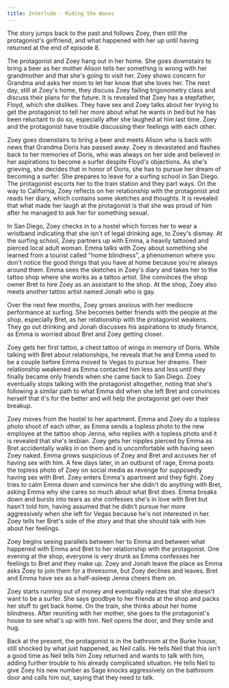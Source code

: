```yaml
---
title: Interlude - Riding the Waves
---
```


The story jumps back to the past and follows Zoey, then still the protagonist's girlfriend, and what happened with her up until having returned at the end of episode 8.

The protagonist and Zoey hang out in her home. She goes downstairs to bring a beer as her mother Alison tells her something is wrong with her grandmother and that she's going to visit her. Zoey shows concern for Grandma and asks her mom to let her know that she loves her. The next day, still at Zoey's home, they discuss Zoey failing trigonometry class and discuss their plans for the future. It is revealed that Zoey has a stepfather, Floyd, which she dislikes. They have sex and Zoey talks about her trying to get the protagonist to tell her more about what he wants in bed but he has been reluctant to do so, especially after she laughed at him last time. Zoey and the protagonist have trouble discussing their feelings with each other.

Zoey goes downstairs to bring a beer and meets Alison who is back with news that Grandma Doris has passed away. Zoey is devastated and flashes back to her memories of Doris, who was always on her side and believed in her aspirations to become a surfer despite Floyd's objections. As she's grieving, she decides that in honor of Doris, she has to pursue her dream of becoming a surfer. She prepares to leave for a surfing school in San Diego. The protagonist escorts her to the train station and they part ways. On the way to California, Zoey reflects on her relationship with the protagonist and reads her diary, which contains some sketches and thoughts. It is revealed that what made her laugh at the protagonist is that she was proud of him after he managed to ask her for something sexual.

In San Diego, Zoey checks in to a hostel which forces her to wear a wristband indicating that she isn't of legal drinking age, to Zoey's dismay. At the surfing school, Zoey partners up with Emma, a heavily tattooed and pierced local adult woman. Emma talks with Zoey about something she learned from a tourist called "home blindness", a phenomenon where you don't notice the good things that you have at home because you're always around them. Emma sees the sketches in Zoey's diary and takes her to the tattoo shop where she works as a tattoo artist. She convinces the shop owner Bret to hire Zoey as an assistant to the shop. At the shop, Zoey also meets another tattoo artist named Jonah who is gay.

Over the next few months, Zoey grows anxious with her mediocre performance at surfing. She becomes better friends with the people at the shop, especially Bret, as her relationship with the protagonist weakens. They go out drinking and Jonah discusses his aspirations to study finance, as Emma is worried about Bret and Zoey getting closer.

Zoey gets her first tattoo, a chest tattoo of wings in memory of Doris. While talking with Bret about relationships, he reveals that he and Emma used to be a couple before Emma moved to Vegas to pursue her dreams. Their relationship weakened as Emma contacted him less and less until they finally became only friends when she came back to San Diego. Zoey eventually stops talking with the protagonist altogether, noting that she's following a similar path to what Emma did when she left Bret and convinces herself that it's for the better and will help the protagonist get over their breakup.

Zoey moves from the hostel to her apartment. Emma and Zoey do a topless photo shoot of each other, as Emma sends a topless photo to the new employee at the tattoo shop Jenna, who replies with a topless photo and it is revealed that she's lesbian. Zoey gets her nipples pierced by Emma as Bret accidentally walks in on them and is uncomfortable with having seen Zoey naked. Emma grows suspicious of Zoey and Bret and accuses her of having sex with him. A few days later, in an outburst of rage, Emma posts the topless photo of Zoey on social media as revenge for supposedly having sex with Bret. Zoey enters Emma's apartment and they fight. Zoey tries to calm Emma down and convince her she didn't do anything with Bret, asking Emma why she cares so much about what Bret does. Emma breaks down and bursts into tears as she confesses she's in love with Bret but hasn't told him, having assumed that he didn't pursue her more aggressively when she left for Vegas because he's not interested in her. Zoey tells her Bret's side of the story and that she should talk with him about her feelings.

Zoey begins seeing parallels between her to Emma and between what happened with Emma and Bret to her relationship with the protagonist. One evening at the shop, everyone is very drunk as Emma confesses her feelings to Bret and they make up. Zoey and Jonah leave the place as Emma asks Zoey to join them for a threesome, but Zoey declines and leaves. Bret and Emma have sex as a half-asleep Jenna cheers them on.

Zoey starts running out of money and eventually realizes that she doesn't want to be a surfer. She says goodbye to her friends at the shop and packs her stuff to get back home. On the train, she thinks about her home blindness. After reuniting with her mother, she goes to the protagonist's house to see what's up with him. Neil opens the door, and they smile and hug.

Back at the present, the protagonist is in the bathroom at the Burke house, still shocked by what just happened, as Neil calls. He tells Neil that this isn't a good time as Neil tells him Zoey returned and wants to talk with him, adding further trouble to his already complicated situation. He tells Neil to give Zoey his new number as Sage knocks aggressively on the bathroom door and calls him out, saying that they need to talk.
